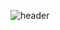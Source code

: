 <div align"center">

![header](https://capsule-render.vercel.app/api?type=waving&color=000000&height=150&section=header&text=GEUNSOOKIM&fontColor=ffffff&fontSize=70&animation=fadeIn&fontAlignY=55&desc=%20&descAlignY=62&descAlign=62)

<!--
**rrvv01/rrvv01** is a ✨ _special_ ✨ repository because its `README.md` (this file) appears on your GitHub profile.

Here are some ideas to get you started:



